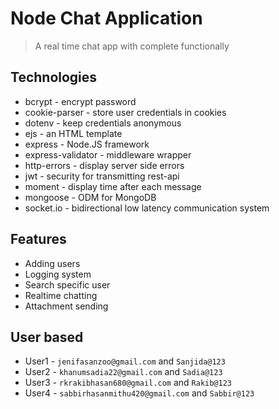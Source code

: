# Node Chat Application

> A real time chat app with complete functionally

## Technologies

- bcrypt - encrypt password
- cookie-parser - store user credentials in cookies
- dotenv - keep credentials anonymous
- ejs - an HTML template
- express - Node.JS framework
- express-validator - middleware wrapper
- http-errors - display server side errors
- jwt - security for transmitting rest-api
- moment - display time after each message
- mongoose - ODM for MongoDB
- socket.io - bidirectional low latency communication system

## Features

- Adding users
- Logging system
- Search specific user
- Realtime chatting
- Attachment sending

## User based

- User1 - `jenifasanzoo@gmail.com` and `Sanjida@123`
- User2 - `khanumsadia22@gmail.com` and `Sadia@123`
- User3 - `rkrakibhasan680@gmail.com` and `Rakib@123`
- User4 - `sabbirhasanmithu420@gmail.com` and `Sabbir@123`
